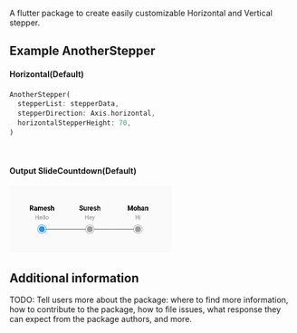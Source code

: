 A flutter package to create easily customizable Horizontal and Vertical stepper.

[comment]: <> (## Features)

[comment]: <> (TODO: List what your package can do. Maybe include images, gifs, or videos.)

[comment]: <> (## Getting started)

[comment]: <> (TODO: List prerequisites and provide or point to information on how to)

[comment]: <> (start using the package.)

## Example AnotherStepper

#### Horizontal(Default)
```dart
AnotherStepper(
  stepperList: stepperData,
  stepperDirection: Axis.horizontal,
  horizontalStepperHeight: 70,
)
```

<br>

#### Output SlideCountdown(Default)
![](display/horizontal_default.png)

## Additional information

TODO: Tell users more about the package: where to find more information, how to 
contribute to the package, how to file issues, what response they can expect 
from the package authors, and more.
